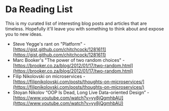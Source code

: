 # Da Reading List

This is my curated list of interesting blog posts and articles that are timeless.  Hopefully it'll leave you with something to think about and expose you to new ideas.

* Steve Yegge's rant on "Platform" - [https://gist.github.com/chitchcock/1281611](https://gist.github.com/chitchcock/1281611)
* Marc Booker's "The power of two random choices" - [https://brooker.co.za/blog/2012/01/17/two-random.html](https://brooker.co.za/blog/2012/01/17/two-random.html)
*  Filip Nikolovski on microservices - [https://filipnikolovski.com/posts/thoughts-on-microservices/](https://filipnikolovski.com/posts/thoughts-on-microservices/)
* Stoyan Nikolov “OOP Is Dead, Long Live Data-oriented Design” - [https://www.youtube.com/watch?v=yy8jQgmhbAU](https://www.youtube.com/watch?v=yy8jQgmhbAU)
